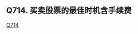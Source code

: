 ## Q714. 买卖股票的最佳时机含手续费
[Q714](https://leetcode-cn.com/problems/best-time-to-buy-and-sell-stock-with-transaction-fee/)